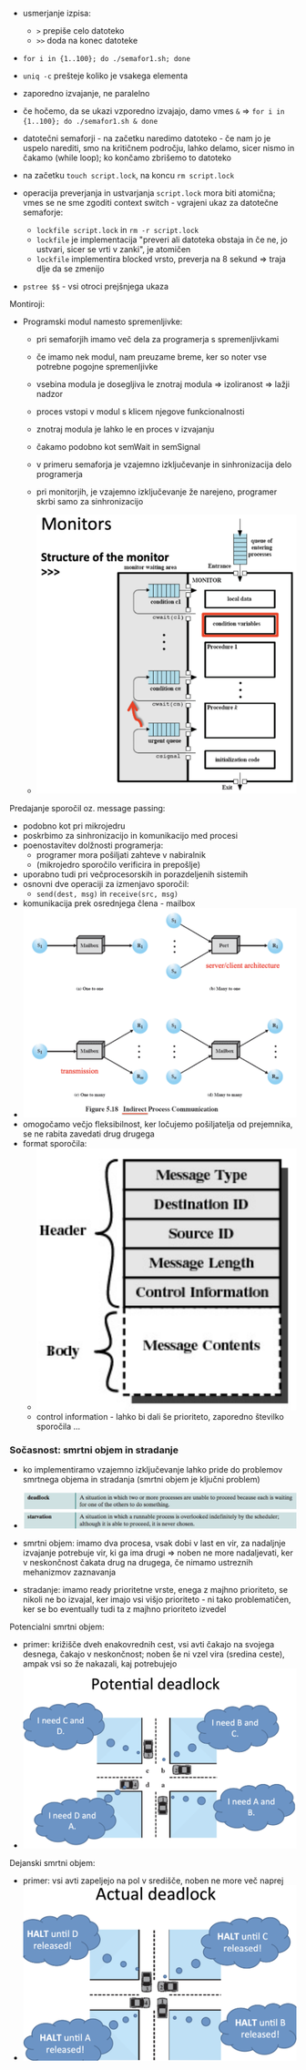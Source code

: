 - usmerjanje izpisa:
	- `>` prepiše celo datoteko
	- `>>` doda na konec datoteke
- `for i in {1..100}; do ./semafor1.sh; done`
- `uniq -c` prešteje koliko je vsakega elementa
- zaporedno izvajanje, ne paralelno
- če hočemo, da se ukazi vzporedno izvajajo, damo vmes `&` => `for i in {1..100}; do ./semafor1.sh & done`

- datotečni semaforji - na začetku naredimo datoteko - če nam jo je uspelo narediti, smo na kritičnem področju, lahko delamo, sicer nismo in čakamo (while loop); ko končamo zbrišemo to datoteko
- na začetku `touch script.lock`, na koncu `rm script.lock`
- operacija preverjanja in ustvarjanja `script.lock` mora biti atomična; vmes se ne sme zgoditi context switch - vgrajeni ukaz za datotečne semaforje:
	- `lockfile script.lock` in `rm -r script.lock`
	- `lockfile` je implementacija "preveri ali datoteka obstaja in če ne, jo ustvari, sicer se vrti v zanki", je atomičen
	- `lockfile` implementira blocked vrsto, preverja na 8 sekund => traja dlje da se zmenijo
- `pstree $$` - vsi otroci prejšnjega ukaza

Montiroji:
- Programski modul namesto spremenljivke:
	- pri semaforjih imamo več dela za programerja s spremenljivkami
	- če imamo nek modul, nam preuzame breme, ker so noter vse potrebne pogojne spremenljivke
	- vsebina modula je dosegljiva le znotraj modula => izoliranost => lažji nadzor
	- proces vstopi v modul s klicem njegove funkcionalnosti
	- znotraj modula je lahko le en proces v izvajanju
	- čakamo podobno kot semWait in semSignal
	
	- v primeru semaforja je vzajemno izključevanje in sinhronizacija delo programerja
	- pri monitorjih, je vzajemno izključevanje že narejeno, programer skrbi samo za sinhronizacijo
	- ![400](../../Images/Pasted%20image%2020240408144533.png)

Predajanje sporočil oz. message passing:
- podobno kot pri mikrojedru
- poskrbimo za sinhronizacijo in komunikacijo med procesi
- poenostavitev dolžnosti programerja:
	- programer mora pošiljati zahteve v nabiralnik
	- (mikrojedro sporočilo verificira in prepošlje)
- uporabno tudi pri večprocesorskih in porazdeljenih sistemih
- osnovni dve operaciji za izmenjavo sporočil:
	- `send(dest, msg)` in `receive(src, msg)`
- komunikacija prek osrednjega člena - mailbox
- ![500](../../Images/Pasted%20image%2020240408144920.png)
- omogočamo večjo fleksibilnost, ker ločujemo pošiljatelja od prejemnika, se ne rabita zavedati drug drugega
- format sporočila:
	- ![300](../../Images/Pasted%20image%2020240408145038.png)
	- control information - lahko bi dali še prioriteto, zaporedno številko sporočila ...

### Sočasnost: smrtni objem in stradanje

- ko implementiramo vzajemno izključevanje lahko pride do problemov smrtnega objema in stradanja (smrtni objem je ključni problem)

- ![600](../../Images/Pasted%20image%2020240408145517.png)
- smrtni objem: imamo dva procesa, vsak dobi v last en vir, za nadaljnje izvajanje potrebuje vir, ki ga ima drugi => noben ne more nadaljevati, ker v neskončnost čakata drug na drugega, če nimamo ustreznih mehanizmov zaznavanja
- stradanje: imamo ready prioritetne vrste, enega z majhno prioriteto, se nikoli ne bo izvajal, ker imajo vsi višjo prioriteto - ni tako problematičen, ker se bo eventually tudi ta z majhno prioriteto izvedel

Potencialni smrtni objem:
- primer: križišče dveh enakovrednih cest, vsi avti čakajo na svojega desnega, čakajo v neskončnost; noben še ni vzel vira (sredina ceste), ampak vsi so že nakazali, kaj potrebujejo
- ![300](../../Images/Pasted%20image%2020240408150053.png)

Dejanski smrtni objem:
- primer: vsi avti zapeljejo na pol v središče, noben ne more več naprej
- ![300](../../Images/Pasted%20image%2020240408150105.png)

